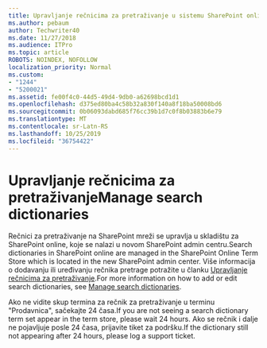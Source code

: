 ```yaml
---
title: Upravljanje rečnicima za pretraživanje u sistemu SharePoint online
ms.author: pebaum
author: Techwriter40
ms.date: 11/27/2018
ms.audience: ITPro
ms.topic: article
ROBOTS: NOINDEX, NOFOLLOW
localization_priority: Normal
ms.custom:
- "1244"
- "5200021"
ms.assetid: fe00f4c0-44d5-49d4-9db0-a62698bcd1d1
ms.openlocfilehash: d375ed80ba4c58b32a830f140a8f18ba50008bd6
ms.sourcegitcommit: 0b06093dabd685f76cc39b1d7c0f8b03883b6e79
ms.translationtype: MT
ms.contentlocale: sr-Latn-RS
ms.lasthandoff: 10/25/2019
ms.locfileid: "36754422"
---
```

# <a name="manage-search-dictionaries"></a><span data-ttu-id="d3230-102">Upravljanje rečnicima za pretraživanje</span><span class="sxs-lookup"><span data-stu-id="d3230-102">Manage search dictionaries</span></span>

<span data-ttu-id="d3230-103">Rečnici za pretraživanje na SharePoint mreži se upravlja u skladištu za SharePoint online, koje se nalazi u novom SharePoint admin centru.</span><span class="sxs-lookup"><span data-stu-id="d3230-103">Search dictionaries in SharePoint online are managed in the SharePoint Online Term Store which is located in the new SharePoint admin center.</span></span> <span data-ttu-id="d3230-104">Više informacija o dodavanju ili uređivanju rečnika pretrage potražite u članku [Upravljanje rečnicima za pretraživanje](https://go.microsoft.com/fwlink/?linkid=2044669&amp;clcid=0x409).</span><span class="sxs-lookup"><span data-stu-id="d3230-104">For more information on how to add or edit search dictionaries, see [Manage search dictionaries](https://go.microsoft.com/fwlink/?linkid=2044669&amp;clcid=0x409).</span></span>
  
<span data-ttu-id="d3230-105">Ako ne vidite skup termina za rečnik za pretraživanje u terminu "Prodavnica", sačekajte 24 časa.</span><span class="sxs-lookup"><span data-stu-id="d3230-105">If you are not seeing a search dictionary term set appear in the term store, please wait 24 hours.</span></span> <span data-ttu-id="d3230-106">Ako se rečnik i dalje ne pojavljuje posle 24 časa, prijavite tiket za podršku.</span><span class="sxs-lookup"><span data-stu-id="d3230-106">If the dictionary still not appearing after 24 hours, please log a support ticket.</span></span>
  